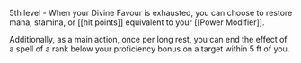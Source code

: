 5th level - When your Divine Favour is exhausted, you can choose to restore mana, stamina, or [[hit points]] equivalent to your [[Power Modifier]].

Additionally, as a main action, once per long rest, you can end the effect of a spell of a rank below your proficiency bonus on a target within 5 ft of you.